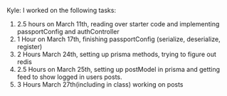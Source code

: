 Kyle:
I worked on the following tasks:

1. 2.5 hours on March 11th, reading over starter code and implementing passportConfig and authController
2. 1 Hour on March 17th, finishing passportConfig (serialize, deserialize, register)
3. 2 Hours March 24th, setting up prisma methods, trying to figure out redis
4. 2.5 Hours on March 25th, setting up postModel in prisma and getting feed to show logged in users posts.
5. 3 Hours March 27th(including in class) working on posts
